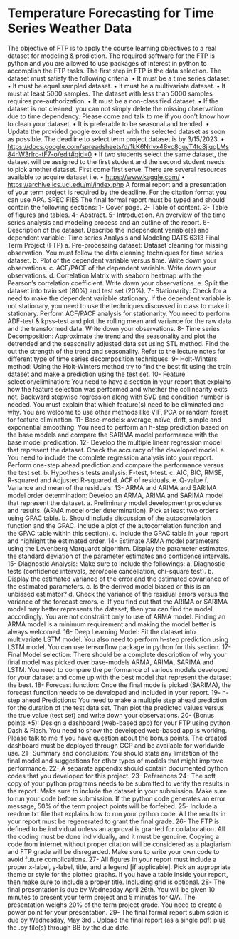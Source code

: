 # Temperature Forecasting for Time Series Weather Data
 
The objective of FTP is to apply the course learning objectives to a real dataset for modeling & prediction. The required software for the FTP is python and you are allowed to use packages of interest in python to accomplish the FTP tasks. The first step in FTP is the data selection. The dataset must satisfy the following criteria:
• It must be a time series dataset.
• It must be equal sampled dataset.
• It must be a multivariate dataset.
• It must at least 5000 samples. The dataset with less than 5000 samples requires pre-authorization.
• It must be a non-classified dataset.
• If the dataset is not cleaned, you can not simply delete the missing observation due to time dependency. Please come and talk to me if you don’t know how to clean your dataset.
• It is preferable to be seasonal and trended.
• Update the provided google excel sheet with the selected dataset as soon as possible. The deadline to select term project dataset is by 3/15/2023.
• https://docs.google.com/spreadsheets/d/1kK6Nrlvx48vc8guyT4tc8jiqqLMs84nW3rIro-tF7-o/edit#gid=0
• If two students select the same dataset, the dataset will be assigned to the first student and the second student needs to pick another dataset. First come first serve.
There are several resources available to acquire dataset i.e.
• https://www.kaggle.com/
• https://archive.ics.uci.edu/ml/index.php
A formal report and a presentation of your term project is required by the deadline. For the citation format you can use APA.
SPECIFIES
The final formal report must be typed and should contain the following sections:
1- Cover page.
2- Table of content.
3- Table of figures and tables.
4- Abstract.
5- Introduction. An overview of the time series analysis and modeling process and an outline of the report.
6- Description of the dataset. Describe the independent variable(s) and dependent variable:
Time series Analysis and Modeling
DATS 6313
Final Term Project (FTP)
a. Pre-processing dataset: Dataset cleaning for missing observation. You must follow the data cleaning techniques for time series dataset.
b. Plot of the dependent variable versus time. Write down your observations.
c. ACF/PACF of the dependent variable. Write down your observations.
d. Correlation Matrix with seaborn heatmap with the Pearson’s correlation coefficient. Write down your observations.
e. Split the dataset into train set (80%) and test set (20%).
7- Stationarity: Check for a need to make the dependent variable stationary. If the dependent variable is not stationary, you need to use the techniques discussed in class to make it stationary. Perform ACF/PACF analysis for stationarity. You need to perform ADF-test & kpss-test and plot the rolling mean and variance for the raw data and the transformed data. Write down your observations.
8- Time series Decomposition: Approximate the trend and the seasonality and plot the detrended and the seasonally adjusted data set using STL method. Find the out the strength of the trend and seasonality. Refer to the lecture notes for different type of time series decomposition techniques.
9- Holt-Winters method: Using the Holt-Winters method try to find the best fit using the train dataset and make a prediction using the test set.
10- Feature selection/elimination: You need to have a section in your report that explains how the feature selection was performed and whether the collinearity exits not. Backward stepwise regression along with SVD and condition number is needed. You must explain that which feature(s) need to be eliminated and why. You are welcome to use other methods like VIF, PCA or random forest for feature elimination.
11- Base-models: average, naïve, drift, simple and exponential smoothing. You need to perform an h-step prediction based on the base models and compare the SARIMA model performance with the base model predication.
12- Develop the multiple linear regression model that represent the dataset. Check the accuracy of the developed model.
a. You need to include the complete regression analysis into your report. Perform one-step ahead prediction and compare the performance versus the test set.
b. Hypothesis tests analysis: F-test, t-test.
c. AIC, BIC, RMSE, R-squared and Adjusted R-squared
d. ACF of residuals.
e. Q-value
f. Variance and mean of the residuals.
13- ARMA and ARIMA and SARIMA model order determination: Develop an ARMA, ARIMA and SARIMA model that represent the dataset.
a. Preliminary model development procedures and results. (ARMA model order determination). Pick at least two orders using GPAC table.
b. Should include discussion of the autocorrelation function and the GPAC. Include a plot of the autocorrelation function and the GPAC table within this section).
c. Include the GPAC table in your report and highlight the estimated order.
14- Estimate ARMA model parameters using the Levenberg Marquardt algorithm. Display the parameter estimates, the standard deviation of the parameter estimates and confidence intervals.
15- Diagnostic Analysis: Make sure to include the followings:
a. Diagnostic tests (confidence intervals, zero/pole cancellation, chi-square test).
b. Display the estimated variance of the error and the estimated covariance of the estimated parameters.
c. Is the derived model biased or this is an unbiased estimator?
d. Check the variance of the residual errors versus the variance of the forecast errors.
e. If you find out that the ARIMA or SARIMA model may better represents the dataset, then you can find the model accordingly. You are not constraint only to use of ARMA model. Finding an ARMA model is a minimum requirement and making the model better is always welcomed.
16- Deep Learning Model: Fit the dataset into multivariate LSTM model. You also need to perform h-step prediction using LSTM model. You can use tensorflow package in python for this section.
17- Final Model selection: There should be a complete description of why your final model was picked over base-models ARMA, ARIMA, SARIMA and LSTM. You need to compare the performance of various models developed for your dataset and come up with the best model that represent the dataset the best.
18- Forecast function: Once the final mode is picked (SARIMA), the forecast function needs to be developed and included in your report.
19- h-step ahead Predictions: You need to make a multiple step ahead prediction for the duration of the test data set. Then plot the predicted values versus the true value (test set) and write down your observations.
20- (Bonus points +5): Design a dashboard (web-based app) for your FTP using python Dash & Flash. You need to show the developed web-based app is working. Please talk to me if you have question about the bonus points. The created dashboard must be deployed through GCP and be available for worldwide use.
21- Summary and conclusion: You should state any limitation of the final model and suggestions for other types of models that might improve performance.
22- A separate appendix should contain documented python codes that you developed for this project.
23- References
24- The soft copy of your python programs needs to be submitted to verify the results in the report. Make sure to include the dataset in your submission. Make sure to run your code before submission. If the python code generates an error message, 50% of the term project points will be forfeited.
25- Include a readme.txt file that explains how to run your python code. All the results in your report must be regenerated to grant the final grade.
26- The FTP is defined to be individual unless an approval is granted for collaboration. All the coding must be done individually, and it must be genuine. Copying a code from internet without proper citation will be considered as a plagiarism and FTP grade will be disregarded. Make sure to write your own code to avoid future complications.
27- All figures in your report must include a proper x-label, y-label, title, and a legend [if applicable]. Pick an appropriate theme or style for the plotted graphs. If you have a table inside your report, then make sure to include a proper title. Including grid is optional.
28- The final presentation is due by Wednesday April 26th. You will be given 10 minutes to present your term project and 5 minutes for Q/A. The presentation weighs 20% of the term project grade. You need to create a power point for your presentation.
29- The final formal report submission is due by Wednesday, May 3rd .
Upload the final report (as a single pdf) plus the .py file(s) through BB by the due date.
